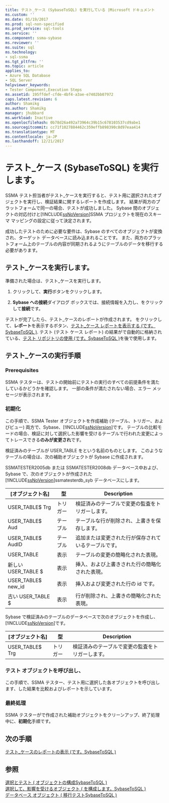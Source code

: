 ```yaml
---
title: テスト_ケース (SybaseToSQL) を実行している |Microsoft ドキュメント
ms.custom: ''
ms.date: 01/19/2017
ms.prod: sql-non-specified
ms.prod_service: sql-tools
ms.service: ''
ms.component: ssma-sybase
ms.reviewer: ''
ms.suite: sql
ms.technology:
- sql-ssma
ms.tgt_pltfrm: ''
ms.topic: article
applies_to:
- Azure SQL Database
- SQL Server
helpviewer_keywords:
- Tester Component,Execution Steps
ms.assetid: 195ffdef-cfde-4bf4-a3ae-e7402bb07972
caps.latest.revision: 6
author: Shamikg
ms.author: Shamikg
manager: jhubbard
ms.workload: Inactive
ms.openlocfilehash: 0b78d26a492a73964c39b15c678103537cd9abe1
ms.sourcegitcommit: cc71f1027884462c359effb898390c8d97eaa414
ms.translationtype: MT
ms.contentlocale: ja-JP
ms.lasthandoff: 12/21/2017
---
```

# <a name="running-test-cases-sybasetosql"></a>テスト_ケース (SybaseToSQL) を実行します。
SSMA テスト担当者がテスト_ケースを実行すると、テスト用に選択されたオブジェクトを実行し、検証結果に関するレポートを作成します。 結果が両方のプラットフォームで同一の場合、テストが成功しました。 Sybase 間のオブジェクトの対応付けと[!INCLUDE[ssNoVersion](../../includes/ssnoversion_md.md)]SSMA プロジェクトを現在のスキーマ マッピングの設定に従って決定されます。  
  
成功したテストのために必要な要件は、Sybase のすべてのオブジェクトが変換され、ターゲット データベースに読み込まれることです。 また、両方のプラットフォーム上のテーブルの内容が同期されるようにテーブルのデータを移行する必要があります。  
  
## <a name="run-test-case"></a>テスト_ケースを実行します。  
準備された場合は、テスト_ケースを実行します。  
  
1.  クリックして、**実行**ボタンをクリックします。  
  
2.  **Sybase への接続**ダイアログ ボックスでは、接続情報を入力し、をクリックして**接続**です。  
  
テストが完了したら、テスト_ケースのレポートが作成されます。 をクリックして、**レポート**を表示するボタン、[テスト_ケース レポートを表示する &#40;です。SybaseToSQL &#41;](../../ssma/sybase/viewing-test-case-reports-sybasetosql.md). テスト (テスト ケース レポート) の結果がで自動的に格納されている、[テスト リポジトリの使用 &#40;です。SybaseToSQL &#41;](../../ssma/sybase/using-test-repositories-sybasetosql.md)を後で使用します。  
  
## <a name="test-case-execution-steps"></a>テスト_ケースの実行手順  
  
### <a name="prerequisites"></a>Prerequisites  
SSMA テスターは、テストの開始前にテストの実行のすべての前提条件を満たしているかどうかを確認します。 一部の条件が満たされない場合、エラー メッセージが表示されます。  
  
### <a name="initialization"></a>初期化  
この手順で、SSMA Tester オブジェクトを作成補助 (テーブル、トリガー、およびビュー) 両方で、Sybase、[!INCLUDE[ssNoVersion](../../includes/ssnoversion_md.md)]です。 テーブルの比較モードの場合、検証に対して選択した影響を受けるテーブルで行われた変更によってトレースできる**のみが変更され**です。  
  
検証済みのテーブルが USER_TABLE をという名前のものとします。 このようなテーブルの場合は、次の補助オブジェクトが Sybase に作成されます。  
  
SSMATESTER2005db または SSMATESTER2008db データベース中および、Sybase で、次のオブジェクトが作成された[!INCLUDE[ssNoVersion](../../includes/ssnoversion_md.md)]ssmatesterdb_syb データベースにします。  
  
|[オブジェクト名]|型|Description|  
|--------|--------|---------------|  
|USER_TABLE$ Trg|トリガー|検証済みのテーブルで変更の監査をトリガーします。|  
|USER_TABLE$ Aud|テーブル|テーブルな行が削除され、上書きを保存します。|  
|USER_TABLE$ AudID|テーブル|追加または変更された行が保存されているテーブルです。|  
|USER_TABLE|表示|テーブルの変更の簡略化された表現。|  
|新しい USER_TABLE $|表示|挿入、および上書きされた行の簡略化された表現。|  
|USER_TABLE$ new_id|表示|挿入および変更された行の id です。|  
|古い USER_TABLE $|表示|行が削除され、上書きの簡略化された表現。|  
  
Sybase で検証済みのテーブルのデータベースで次のオブジェクトを作成し、[!INCLUDE[ssNoVersion](../../includes/ssnoversion_md.md)]です。  
  
|[オブジェクト名]|型|Description|  
|--------|--------|---------------|  
|USER_TABLE$ Trg|トリガー|検証済みのテーブルで変更の監査をトリガーします。|  
  
### <a name="test-object-calls"></a>テスト オブジェクトを呼び出し、  
この手順で、SSMA テスター、テスト用に選択した各オブジェクトを呼び出します、した結果を比較およびレポートを示しています。  
  
### <a name="finalization"></a>最終処理  
SSMA テスターがで作成された補助オブジェクトをクリーンアップ、終了処理中に、**初期化**手順です。  
  
## <a name="next-step"></a>次の手順  
[テスト_ケースのレポートの表示 &#40;です。SybaseToSQL &#41;](../../ssma/sybase/viewing-test-case-reports-sybasetosql.md)  
  
## <a name="see-also"></a>参照  
[選択とテスト &#40; オブジェクトの構成SybaseToSQL &#41;](../../ssma/sybase/selecting-and-configuring-objects-to-test-sybasetosql.md)  
[選択して、影響を受けるオブジェクト &#40; を構成します。SybaseToSQL &#41;](../../ssma/sybase/selecting-and-configuring-affected-objects-sybasetosql.md)  
[データベース オブジェクト &#40; 移行テストSybaseToSQL &#41;](../../ssma/sybase/testing-migrated-database-objects-sybasetosql.md)  
  
